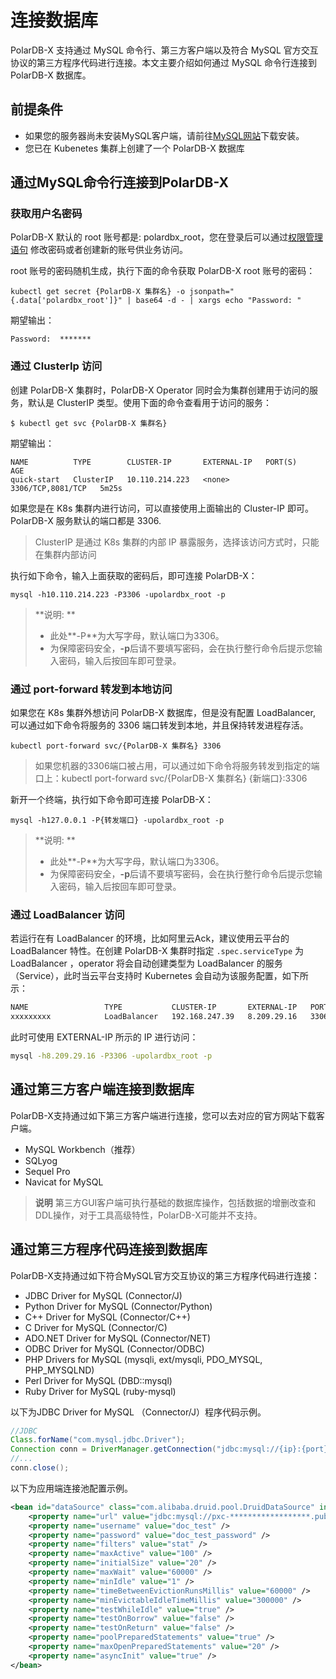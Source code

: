 # 连接数据库

PolarDB-X 支持通过 MySQL 命令行、第三方客户端以及符合 MySQL 官方交互协议的第三方程序代码进行连接。本文主要介绍如何通过 MySQL 命令行连接到 PolarDB-X 数据库。


## 前提条件

- 如果您的服务器尚未安装MySQL客户端，请前往[MySQL网站](https://dev.mysql.com/downloads/mysql/)下载安装。
- 您已在 Kubenetes 集群上创建了一个 PolarDB-X 数据库


## 通过MySQL命令行连接到PolarDB-X
### 获取用户名密码
PolarDB-X 默认的 root 账号都是: polardbx_root，您在登录后可以通过[权限管理语句](https://help.aliyun.com/document_detail/313296.html
) 修改密码或者创建新的账号供业务访问。

root 账号的密码随机生成，执行下面的命令获取 PolarDB-X root 账号的密码：

```plsql
kubectl get secret {PolarDB-X 集群名} -o jsonpath="{.data['polardbx_root']}" | base64 -d - | xargs echo "Password: "
```
期望输出：

```plsql
Password:  *******
```
### 通过 ClusterIp 访问
创建 PolarDB-X 集群时，PolarDB-X Operator 同时会为集群创建用于访问的服务，默认是 ClusterIP 类型。使用下面的命令查看用于访问的服务：

```plsql
$ kubectl get svc {PolarDB-X 集群名}
```
期望输出：

```plsql
NAME          TYPE        CLUSTER-IP       EXTERNAL-IP   PORT(S)             AGE
quick-start   ClusterIP   10.110.214.223   <none>        3306/TCP,8081/TCP   5m25s
```
如果您是在 K8s 集群内进行访问，可以直接使用上面输出的 Cluster-IP 即可。PolarDB-X 服务默认的端口都是 3306.
> ClusterIP 是通过 K8s 集群的内部 IP 暴露服务，选择该访问方式时，只能在集群内部访问

执行如下命令，输入上面获取的密码后，即可连接 PolarDB-X：

```plsql
mysql -h10.110.214.223 -P3306 -upolardbx_root -p
```
> **说明: **
>    - 此处**-P**为大写字母，默认端口为3306。
>    - 为保障密码安全，**-p**后请不要填写密码，会在执行整行命令后提示您输入密码，输入后按回车即可登录。

### 通过 port-forward 转发到本地访问
如果您在 K8s 集群外想访问 PolarDB-X 数据库，但是没有配置 LoadBalancer, 可以通过如下命令将服务的 3306 端口转发到本地，并且保持转发进程存活。

```plsql
kubectl port-forward svc/{PolarDB-X 集群名} 3306
```
> 如果您机器的3306端口被占用，可以通过如下命令将服务转发到指定的端口上：kubectl port-forward svc/{PolarDB-X 集群名} {新端口}:3306

新开一个终端，执行如下命令即可连接 PolarDB-X：

```plsql
mysql -h127.0.0.1 -P{转发端口} -upolardbx_root -p
```
> **说明: **
>    - 此处**-P**为大写字母，默认端口为3306。
>    - 为保障密码安全，**-p**后请不要填写密码，会在执行整行命令后提示您输入密码，输入后按回车即可登录。

### 
### 通过 LoadBalancer 访问

若运行在有 LoadBalancer 的环境，比如阿里云Ack，建议使用云平台的 LoadBalancer 特性。在创建 PolarDB-X 集群时指定 `.spec.serviceType` 为 LoadBalancer
，operator 将会自动创建类型为 LoadBalancer 的服务（Service），此时当云平台支持时 Kubernetes 会自动为该服务配置，如下所示：


```bash
NAME                 TYPE           CLUSTER-IP       EXTERNAL-IP   PORT(S)                         AGE
xxxxxxxxx            LoadBalancer   192.168.247.39   8.209.29.16   3306:30612/TCP,8081:30370/TCP   28h
```

此时可使用 EXTERNAL-IP 所示的 IP 进行访问：

```bash
mysql -h8.209.29.16 -P3306 -upolardbx_root -p
```

## 通过第三方客户端连接到数据库
PolarDB-X支持通过如下第三方客户端进行连接，您可以去对应的官方网站下载客户端。

- MySQL Workbench（推荐）
- SQLyog
- Sequel Pro
- Navicat for MySQL
> **说明** 第三方GUI客户端可执行基础的数据库操作，包括数据的增删改查和DDL操作，对于工具高级特性，PolarDB-X可能并不支持。

## 
## 通过第三方程序代码连接到数据库
PolarDB-X支持通过如下符合MySQL官方交互协议的第三方程序代码进行连接：

- JDBC Driver for MySQL (Connector/J)
- Python Driver for MySQL (Connector/Python)
- C++ Driver for MySQL (Connector/C++)
- C Driver for MySQL (Connector/C)
- ADO.NET Driver for MySQL (Connector/NET)
- ODBC Driver for MySQL (Connector/ODBC)
- PHP Drivers for MySQL (mysqli, ext/mysqli, PDO_MYSQL, PHP_MYSQLND)
- Perl Driver for MySQL (DBD::mysql)
- Ruby Driver for MySQL (ruby-mysql)

以下为JDBC Driver for MySQL （Connector/J）程序代码示例。

```java
//JDBC 
Class.forName("com.mysql.jdbc.Driver");  
Connection conn = DriverManager.getConnection("jdbc:mysql://{ip}:{port}/doc_test","polardbx_root","password"); 
//... 
conn.close();  
```
以下为应用端连接池配置示例。

```xml
<bean id="dataSource" class="com.alibaba.druid.pool.DruidDataSource" init-method="init" destroy-method="close"> 
    <property name="url" value="jdbc:mysql://pxc-******************.public.polarx.rds.aliyuncs.com:3306/doc_test" />
    <property name="username" value="doc_test" />
    <property name="password" value="doc_test_password" />
    <property name="filters" value="stat" />
    <property name="maxActive" value="100" />
    <property name="initialSize" value="20" />
    <property name="maxWait" value="60000" />
    <property name="minIdle" value="1" />
    <property name="timeBetweenEvictionRunsMillis" value="60000" />
    <property name="minEvictableIdleTimeMillis" value="300000" />
    <property name="testWhileIdle" value="true" />
    <property name="testOnBorrow" value="false" />
    <property name="testOnReturn" value="false" />
    <property name="poolPreparedStatements" value="true" />
    <property name="maxOpenPreparedStatements" value="20" />
    <property name="asyncInit" value="true" />
</bean>
```
